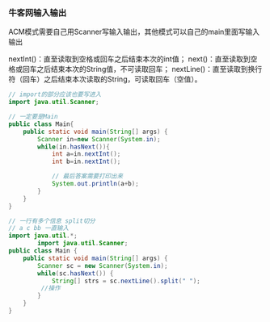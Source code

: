 ### 牛客网输入输出

ACM模式需要自己用Scanner写输入输出，其他模式可以自己的main里面写输入输出

nextInt()：直至读取到空格或回车之后结束本次的int值；
next()：直至读取到空格或回车之后结束本次的String值，不可读取回车；
nextLine()：直至读取到换行符（回车）之后结束本次读取的String，可读取回车（空值）。

```Java
// import的部分应该也要写进入
import java.util.Scanner;

// 一定要是Main 
public class Main{
    public static void main(String[] args) {
        Scanner in=new Scanner(System.in);
        while(in.hasNext()){
            int a=in.nextInt();
            int b=in.nextInt();

            // 最后答案需要打印出来
            System.out.println(a+b);
        }
    }
}
```

```Java
// 一行有多个信息 split切分
// a c bb 一直输入
import java.util.*;
        import java.util.Scanner;
public class Main {
    public static void main(String[] args) {
        Scanner sc = new Scanner(System.in);
        while(sc.hasNext()) {
            String[] strs = sc.nextLine().split(" ");
         //操作
        }
    }
}
```